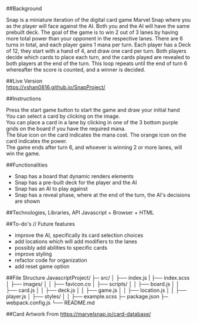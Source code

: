 ##Background

Snap is a miniature iteration of the digital card game Marvel Snap where you as the player will face against the AI. Both you and the AI will have the same prebuilt deck. The goal of the game is to win 2 out of 3 lanes by having more total power than your opponent in the respective lanes. There are 6 turns in total, and each player gains 1 mana per turn. Each player has a Deck of 12, they start with a hand of 4, and draw one card per turn. Both players decide which cards to place each turn, and the cards played are revealed to both players at the end of the turn. This loop repeats until the end of turn 6 whereafter the score is counted, and a winner is decided.

##Live Version  
https://vshan0816.github.io/SnapProject/

##Instructions

Press the start game button to start the game and draw your initial hand  
You can select a card by clicking on the image.  
You can place a card in a lane by clicking in one of the 3 bottom purple grids on the board if you have the required mana.  
The blue icon on the card indicates the mana cost.
The orange icon on the card indicates the power.  
The game ends after turn 6, and whoever is winning 2 or more lanes, will win the game.

##Functionalities  

-   Snap has a board that dynamic renders elements
-   Snap has a pre-built deck for the player and the AI
-   Snap has an AI to play against
-   Snap has a reveal phase, where at the end of the turn, the AI's decisions are shown
  
##Technologies, Libraries, API
Javascript + Browser + HTML

##To-do's // Future features
-   improve the AI, specifically its card selection choices
-   add locations which will add modifiers to the lanes
-   possibly add abilities to specific cards
-   improve styling
-   refactor code for organization
-   add reset game option

##File Structure
JavascriptProject/
├─ src/
│ ├── index.js
| ├── index.scss
│ ├── images/
│ │ ├── favicon.co
│ ├── scripts/
│ │ ├── board.js
│ │ ├── card.js
│ │ ├── deck.js
│ │ ├── game.js
│ │ ├── location.js
│ │ ├── player.js
│ ├── styles/
│ │ ├── example.scss
├─ package.json
├─ webpack.config.js
└── README.md

##Card Artwork From
https://marvelsnap.io/card-database/
